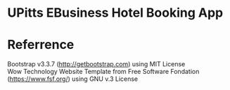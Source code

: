 # UPitts EBusiness Hotel Booking App

# Referrence  
Bootstrap v3.3.7 (http://getbootstrap.com) using MIT License  
Wow Technology Website Template from Free Software Fondation (https://www.fsf.org/) using GNU v.3 License
